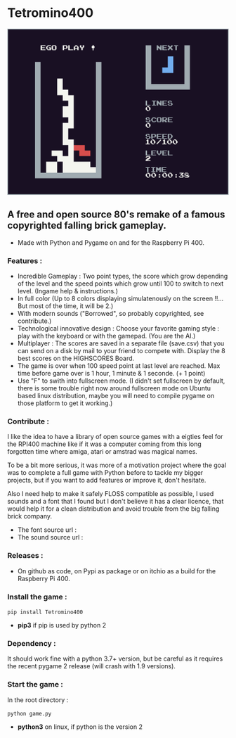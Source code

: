 # Tetromino400

![screenshot](screenshot.png "Tetromino400")


## A free and open source 80's remake of a famous copyrighted falling brick gameplay.

* Made with Python and Pygame on and for the Raspberry Pi 400.


### Features :

* Incredible Gameplay : Two point types, the score which grow depending of the level and the speed points which grow until 100 to switch to next level. (Ingame help & instructions.)
* In full color (Up to 8 colors displaying simulatenously on the screen !!... But most of the time, it will be 2.)
* With modern sounds ("Borrowed", so probably copyrighted, see contribute.)
* Technological innovative design : Choose your favorite gaming style : play with the keyboard or with the gamepad. (You are the AI.)
* Multiplayer : The scores are saved in a separate file (save.csv) that you can send on a disk by mail to your friend to compete with. Display the 8 best scores on the HIGHSCORES Board.
* The game is over when 100 speed point at last level are reached. Max time before game over is 1 hour, 1 minute & 1 seconde. (+ 1 point)
* Use "F" to swith into fullscreen mode. (I didn't set fullscreen by default, there is some trouble right now around fullscreen mode on Ubuntu based linux distribution, maybe you will need to compile pygame on those platform to get it working.)


### Contribute :

I like the idea to have a library of open source games with a eigties feel for the RPI400 machine like if it was a computer coming from this long forgotten time where amiga, atari or amstrad was magical names.

To be a bit more serious, it was more of a motivation project where the goal was to complete a full game with Python before to tackle my bigger projects, but if you want to add features or improve it, don't hesitate. 

Also I need help to make it safely FLOSS compatible as possible, I used sounds and a font that I found but I don't believe it has a clear licence, that would help it for a clean distribution and avoid trouble from the big falling brick company. 

* The font source url :
* The sound source url :


### Releases :

* On github as code, on Pypi as package or on itchio as a build for the Raspberry Pi 400.


### Install the game :

```
pip install Tetromino400
```
* **pip3** if pip is used by python 2


### Dependency :

It should work fine with a python 3.7+ version, but be careful as it requires the recent pygame 2 release (will crash with 1.9 versions).


### Start the game :


In the root directory :

```
python game.py
```
* **python3** on linux, if python is the version 2
